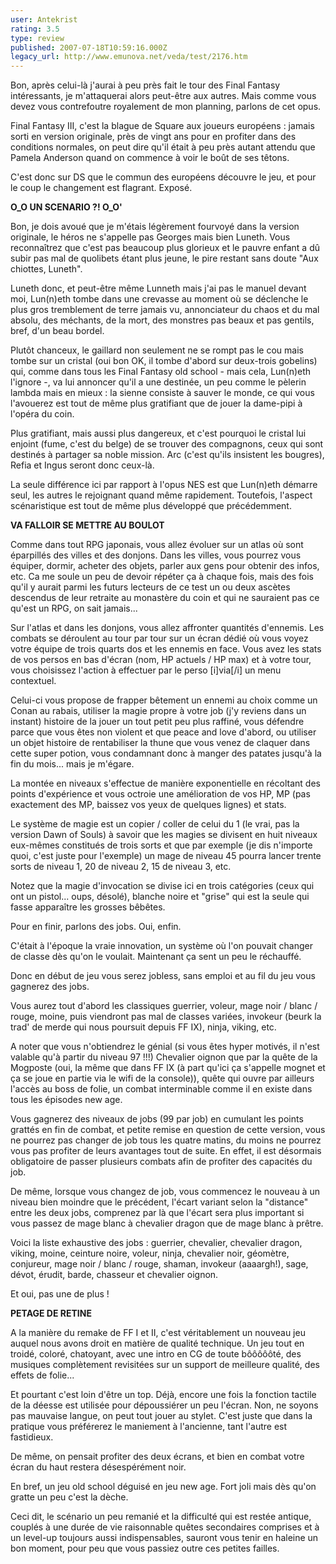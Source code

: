 ```yaml
---
user: Antekrist
rating: 3.5
type: review
published: 2007-07-18T10:59:16.000Z
legacy_url: http://www.emunova.net/veda/test/2176.htm
---
```

Bon, après celui-là j'aurai à peu près fait le tour des Final Fantasy intéressants, je m'attaquerai alors peut-être aux autres. Mais comme vous devez vous contrefoutre royalement de mon planning, parlons de cet opus.  

Final Fantasy III, c'est la blague de Square aux joueurs européens : jamais sorti en version originale, près de vingt ans pour en profiter dans des conditions normales, on peut dire qu'il était à peu près autant attendu que Pamela Anderson quand on commence à voir le boût de ses têtons.  

C'est donc sur DS que le commun des européens découvre le jeu, et pour le coup le changement est flagrant. Exposé.  

  

**O\_O UN SCENARIO ?! O\_O'**  

Bon, je dois avoué que je m'étais légèrement fourvoyé dans la version originale, le héros ne s'appelle pas Georges mais bien Luneth. Vous reconnaîtrez que c'est pas beaucoup plus glorieux et le pauvre enfant a dû subir pas mal de quolibets étant plus jeune, le pire restant sans doute "Aux chiottes, Luneth".  

Luneth donc, et peut-être même Lunneth mais j'ai pas le manuel devant moi, Lun(n)eth tombe dans une crevasse au moment où se déclenche le plus gros tremblement de terre jamais vu, annonciateur du chaos et du mal absolu, des méchants, de la mort, des monstres pas beaux et pas gentils, bref, d'un beau bordel.  

Plutôt chanceux, le gaillard non seulement ne se rompt pas le cou mais tombe sur un cristal (oui bon OK, il tombe d'abord sur deux-trois gobelins) qui, comme dans tous les Final Fantasy old school - mais cela, Lun(n)eth l'ignore -, va lui annoncer qu'il a une destinée, un peu comme le pèlerin lambda mais en mieux : la sienne consiste à sauver le monde, ce qui vous l'avouerez est tout de même plus gratifiant que de jouer la dame-pipi à l'opéra du coin.  

Plus gratifiant, mais aussi plus dangereux, et c'est pourquoi le cristal lui enjoint (fume, c'est du belge) de se trouver des compagnons, ceux qui sont destinés à partager sa noble mission. Arc (c'est qu'ils insistent les bougres), Refia et Ingus seront donc ceux-là.  

  

La seule différence ici par rapport à l'opus NES est que Lun(n)eth démarre seul, les autres le rejoignant quand même rapidement. Toutefois, l'aspect scénaristique est tout de même plus développé que précédemment.  

  

**VA FALLOIR SE METTRE AU BOULOT**  

Comme dans tout RPG japonais, vous allez évoluer sur un atlas où sont éparpillés des villes et des donjons. Dans les villes, vous pourrez vous équiper, dormir, acheter des objets, parler aux gens pour obtenir des infos, etc. Ca me soule un peu de devoir répéter ça à chaque fois, mais des fois qu'il y aurait parmi les futurs lecteurs de ce test un ou deux ascètes descendus de leur retraite au monastère du coin et qui ne sauraient pas ce qu'est un RPG, on sait jamais...  

Sur l'atlas et dans les donjons, vous allez affronter quantités d'ennemis. Les combats se déroulent au tour par tour sur un écran dédié où vous voyez votre équipe de trois quarts dos et les ennemis en face. Vous avez les stats de vos persos en bas d'écran (nom, HP actuels / HP max) et à votre tour, vous choisissez l'action à effectuer par le perso \[i\]via\[/i\] un menu contextuel.  

Celui-ci vous propose de frapper bêtement un ennemi au choix comme un Conan au rabais, utiliser la magie propre à votre job (j'y reviens dans un instant) histoire de la jouer un tout petit peu plus raffiné, vous défendre parce que vous êtes non violent et que peace and love d'abord, ou utiliser un objet histoire de rentabiliser la thune que vous venez de claquer dans cette super potion, vous condamnant donc à manger des patates jusqu'à la fin du mois... mais je m'égare.  

  

La montée en niveaux s'effectue de manière exponentielle en récoltant des points d'expérience et vous octroie une amélioration de vos HP, MP (pas exactement des MP, baissez vos yeux de quelques lignes) et stats.  

Le système de magie est un copier / coller de celui du 1 (le vrai, pas la version Dawn of Souls) à savoir que les magies se divisent en huit niveaux eux-mêmes constitués de trois sorts et que par exemple (je dis n'importe quoi, c'est juste pour l'exemple) un mage de niveau 45 pourra lancer trente sorts de niveau 1, 20 de niveau 2, 15 de niveau 3, etc.  

Notez que la magie d'invocation se divise ici en trois catégories (ceux qui ont un pistol... oups, désolé), blanche noire et "grise" qui est la seule qui fasse apparaître les grosses bêbêtes.  

  

Pour en finir, parlons des jobs. Oui, enfin.  

C'était à l'époque la vraie innovation, un système où l'on pouvait changer de classe dès qu'on le voulait. Maintenant ça sent un peu le réchauffé.  

Donc en début de jeu vous serez jobless, sans emploi et au fil du jeu vous gagnerez des jobs.  

Vous aurez tout d'abord les classiques guerrier, voleur, mage noir / blanc / rouge, moine, puis viendront pas mal de classes variées, invokeur (beurk la trad' de merde qui nous poursuit depuis FF IX), ninja, viking, etc.  

A noter que vous n'obtiendrez le génial (si vous êtes hyper motivés, il n'est valable qu'à partir du niveau 97 !!!) Chevalier oignon que par la quête de la Mogposte (oui, la même que dans FF IX (à part qu'ici ça s'appelle mognet et ça se joue en partie via le wifi de la console)), quête qui ouvre par ailleurs l'accès au boss de folie, un combat interminable comme il en existe dans tous les épisodes new age.  

Vous gagnerez des niveaux de jobs (99 par job) en cumulant les points grattés en fin de combat, et petite remise en question de cette version, vous ne pourrez pas changer de job tous les quatre matins, du moins ne pourrez vous pas profiter de leurs avantages tout de suite. En effet, il est désormais obligatoire de passer plusieurs combats afin de profiter des capacités du job.  

De même, lorsque vous changez de job, vous commencez le nouveau à un niveau bien moindre que le précédent, l'écart variant selon la "distance" entre les deux jobs, comprenez par là que l'écart sera plus important si vous passez de mage blanc à chevalier dragon que de mage blanc à prêtre.  

Voici la liste exhaustive des jobs : guerrier, chevalier, chevalier dragon, viking, moine, ceinture noire, voleur, ninja, chevalier noir, géomètre, conjureur, mage noir / blanc / rouge, shaman, invokeur (aaaargh!), sage, dévot, érudit, barde, chasseur et chevalier oignon.  

Et oui, pas une de plus !  

  

**PETAGE DE RETINE**  

A la manière du remake de FF I et II, c'est véritablement un nouveau jeu auquel nous avons droit en matière de qualité technique. Un jeu tout en troidé, coloré, chatoyant, avec une intro en CG de toute bôôôôôté, des musiques complètement revisitées sur un support de meilleure qualité, des effets de folie...  

Et pourtant c'est loin d'être un top. Déjà, encore une fois la fonction tactile de la déesse est utilisée pour dépoussiérer un peu l'écran. Non, ne soyons pas mauvaise langue, on peut tout jouer au stylet. C'est juste que dans la pratique vous préférerez le maniement à l'ancienne, tant l'autre est fastidieux.  

De même, on pensait profiter des deux écrans, et bien en combat votre écran du haut restera désespérément noir.  

En bref, un jeu old school déguisé en jeu new age. Fort joli mais dès qu'on gratte un peu c'est la dèche.  

Ceci dit, le scénario un peu remanié et la difficulté qui est restée antique, couplés à une durée de vie raisonnable quêtes secondaires comprises et à un level-up toujours aussi indispensables, sauront vous tenir en haleine un bon moment, pour peu que vous passiez outre ces petites failles.
